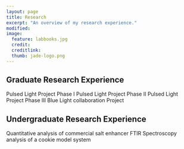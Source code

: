 ```yaml
---
layout: page
title: Research
excerpt: "An overview of my research experience."
modified: 
image: 
  feature: labbooks.jpg
  credit:  
  creditlink: 
  thumb: jade-logo.png
---
```


## Graduate Research Experience
Pulsed Light Project Phase I
Pulsed Light Project Phase II
Pulsed Light Project Phase III
Blue Light collaboration Project

## Undergraduate Research Experience
Quantitative analysis of commercial salt enhancer
FTIR Spectroscopy analysis of a cookie model system
